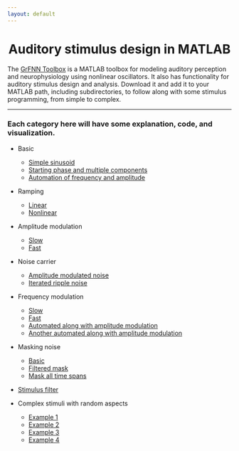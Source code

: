 ```yaml
---
layout: default
---
```

# <center>Auditory stimulus design in MATLAB</center>

The [GrFNN Toolbox](https://github.com/musicdynamicslab/grfnntoolbox) is a MATLAB toolbox for modeling auditory perception and neurophysiology using nonlinear oscillators. It also has functionality for auditory stimulus design and analysis. Download it and add it to your MATLAB path, including subdirectories, to follow along with some stimulus programming, from simple to complex.
* * *
### Each category here will have some explanation, code, and visualization.
- Basic
  - [Simple sinusoid](basicSin.html)
  - [Starting phase and multiple components](basicSinThAndMult.html)
  - [Automation of frequency and amplitude](basicSinAutomate.html)
- Ramping
  - [Linear](basicRamping.html)
  - [Nonlinear](basicRamping2.html)
- Amplitude modulation
  - [Slow](ampMod.html)
  - [Fast](ampMod2.html)
- Noise carrier
  - [Amplitude modulated noise](noiseAm.html)
  - [Iterated ripple noise](noiseIter.html)
- Frequency modulation
  - [Slow](freqMod.html)
  - [Fast](freqMod2.html)
  - [Automated along with amplitude modulation](freqAndAmpModAutomate.html)
  - [Another automated along with amplitude modulation](freqAndAmpModAutomate2.html)
- Masking noise
  - [Basic](noiseMask.html)
  - [Filtered mask](noiseMaskFilt.html)
  - [Mask all time spans](maskAll.html)
- [Stimulus filter](filtStim.html)

- Complex stimuli with random aspects
  - [Example 1](randomStim.html)
  - [Example 2](randomStim2.html)
  - [Example 3](randomStim3.html)
  - [Example 4](randomStim4.html)